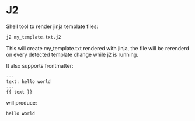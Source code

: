 # J2

Shell tool to render jinja template files:

```sh
j2 my_template.txt.j2  
```
This will create my_template.txt rendered with jinja, the file will be rerenderd on every detected template change while j2 is running.

It also supports frontmatter:
```jinja2
---
text: hello world
---
{{ text }}
```
will produce:
```
hello world
```
